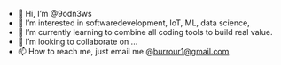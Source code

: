 - 👋 Hi, I’m @9odn3ws
- 👀 I’m interested in softwaredevelopment, IoT, ML, data science, 
- 🌱 I’m currently learning to combine all coding tools to build real value.
- 💞️ I’m looking to collaborate on ...
- 📫 How to reach me, just email me @burrour1@gmail.com

<!---
9odn3ws/9odn3ws is a ✨ special ✨ repository because its `README.md` (this file) appears on your GitHub profile.
You can click the Preview link to take a look at your changes.
--->
